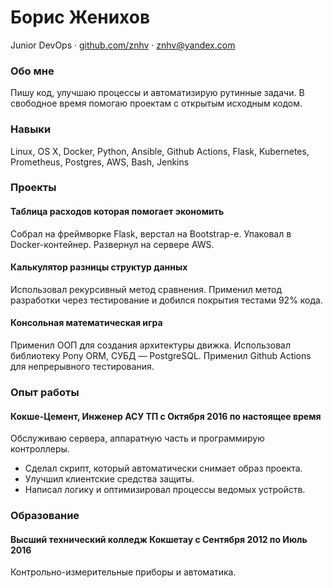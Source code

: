 # Борис Женихов

Junior DevOps · 
[github.com/znhv](https://github.com/znhv) · [znhv@yandex.com](znhv@yandex.com)

### Обо мне

Пишу код, улучшаю процессы и автоматизирую рутинные задачи. В свободное время помогаю проектам с открытым исходным кодом.

### Навыки

Linux, OS X, Docker, Python, Ansible, Github Actions, Flask, Kubernetes, Prometheus, Postgres, AWS, Bash, Jenkins

### Проекты

#### Таблица расходов которая помогает экономить
Собрал на фреймворке Flask, верстал на Bootstrap-е. Упаковал в Docker-контейнер. Развернул на сервере AWS.

#### Калькулятор разницы структур данных
Использовал рекурсивный метод сравнения. Применил метод разработки через тестирование и добился покрытия тестами 92% кода.

#### Консольная математическая игра
Применил ООП для создания архитектуры движка. Использовал библиотеку Pony ORM, СУБД — PostgreSQL. Применил Github Actions для непрерывного тестирования.



### Опыт работы
#### Кокше-Цемент, Инженер АСУ ТП с Октября 2016 по настоящее время

Обслуживаю сервера, аппаратную часть и программирую контроллеры.

* Сделал скрипт, который автоматически снимает образ проекта. 
* Улучшил клиентские средства защиты. 
* Написал логику и оптимизировал процессы ведомых устройств.

### Образование
#### Высший технический колледж Кокшетау с Сентября 2012 по Июль 2016
Контрольно-измерительные приборы и автоматика.
